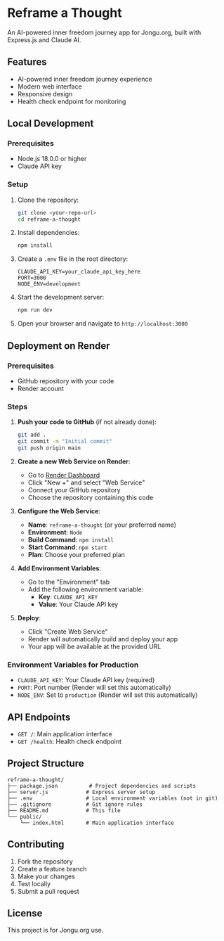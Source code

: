 # Reframe a Thought

An AI-powered inner freedom journey app for Jongu.org, built with Express.js and Claude AI.

## Features

- AI-powered inner freedom journey experience
- Modern web interface
- Responsive design
- Health check endpoint for monitoring

## Local Development

### Prerequisites

- Node.js 18.0.0 or higher
- Claude API key

### Setup

1. Clone the repository:
   ```bash
   git clone <your-repo-url>
   cd reframe-a-thought
   ```

2. Install dependencies:
   ```bash
   npm install
   ```

3. Create a `.env` file in the root directory:
   ```
   CLAUDE_API_KEY=your_claude_api_key_here
   PORT=3000
   NODE_ENV=development
   ```

4. Start the development server:
   ```bash
   npm run dev
   ```

5. Open your browser and navigate to `http://localhost:3000`

## Deployment on Render

### Prerequisites

- GitHub repository with your code
- Render account

### Steps

1. **Push your code to GitHub** (if not already done):
   ```bash
   git add .
   git commit -m "Initial commit"
   git push origin main
   ```

2. **Create a new Web Service on Render**:
   - Go to [Render Dashboard](https://dashboard.render.com/)
   - Click "New +" and select "Web Service"
   - Connect your GitHub repository
   - Choose the repository containing this code

3. **Configure the Web Service**:
   - **Name**: `reframe-a-thought` (or your preferred name)
   - **Environment**: `Node`
   - **Build Command**: `npm install`
   - **Start Command**: `npm start`
   - **Plan**: Choose your preferred plan

4. **Add Environment Variables**:
   - Go to the "Environment" tab
   - Add the following environment variable:
     - **Key**: `CLAUDE_API_KEY`
     - **Value**: Your Claude API key

5. **Deploy**:
   - Click "Create Web Service"
   - Render will automatically build and deploy your app
   - Your app will be available at the provided URL

### Environment Variables for Production

- `CLAUDE_API_KEY`: Your Claude API key (required)
- `PORT`: Port number (Render will set this automatically)
- `NODE_ENV`: Set to `production` (Render will set this automatically)

## API Endpoints

- `GET /`: Main application interface
- `GET /health`: Health check endpoint

## Project Structure

```
reframe-a-thought/
├── package.json          # Project dependencies and scripts
├── server.js            # Express server setup
├── .env                 # Local environment variables (not in git)
├── .gitignore           # Git ignore rules
├── README.md            # This file
└── public/
    └── index.html       # Main application interface
```

## Contributing

1. Fork the repository
2. Create a feature branch
3. Make your changes
4. Test locally
5. Submit a pull request

## License

This project is for Jongu.org use. 